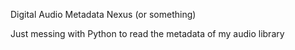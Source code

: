Digital Audio Metadata Nexus (or something)

Just messing with Python to read the metadata of my audio library
